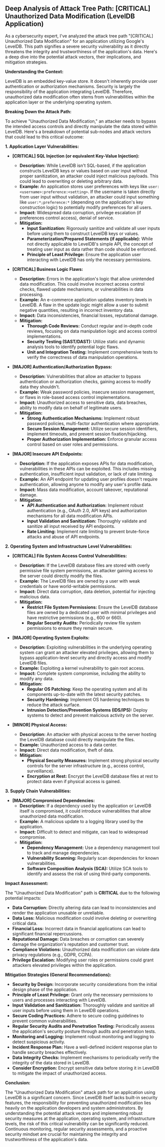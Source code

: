 ## Deep Analysis of Attack Tree Path: [CRITICAL] Unauthorized Data Modification (LevelDB Application)

As a cybersecurity expert, I've analyzed the attack tree path "[CRITICAL] Unauthorized Data Modification" for an application utilizing Google's LevelDB. This path signifies a severe security vulnerability as it directly threatens the integrity and trustworthiness of the application's data. Here's a deep dive into the potential attack vectors, their implications, and mitigation strategies.

**Understanding the Context:**

LevelDB is an embedded key-value store. It doesn't inherently provide user authentication or authorization mechanisms. Security is largely the responsibility of the application integrating LevelDB. Therefore, unauthorized data modification often stems from vulnerabilities within the application layer or the underlying operating system.

**Breaking Down the Attack Path:**

To achieve "Unauthorized Data Modification," an attacker needs to bypass the intended access controls and directly manipulate the data stored within LevelDB. Here's a breakdown of potential sub-nodes and attack vectors that could lead to this critical outcome:

**1. Application Layer Vulnerabilities:**

* **[CRITICAL] SQL Injection (or equivalent Key-Value Injection):**
    * **Description:** While LevelDB isn't SQL-based, if the application constructs LevelDB keys or values based on user input without proper sanitization, an attacker could inject malicious payloads. This could lead to overwriting or deleting arbitrary data.
    * **Example:** An application stores user preferences with keys like `user:<username>:preference:<setting>`. If the username is taken directly from user input without validation, an attacker could input something like `user:*;preference:*` (depending on the application's key construction logic) to potentially modify preferences for all users.
    * **Impact:** Widespread data corruption, privilege escalation (if preferences control access), denial of service.
    * **Mitigation:**
        * **Input Sanitization:** Rigorously sanitize and validate all user inputs before using them to construct LevelDB keys or values.
        * **Parameterization/Prepared Statements (if applicable):** While not directly applicable to LevelDB's simple API, the concept of treating user input as data rather than code should be enforced.
        * **Principle of Least Privilege:**  Ensure the application user interacting with LevelDB has only the necessary permissions.

* **[CRITICAL] Business Logic Flaws:**
    * **Description:** Errors in the application's logic that allow unintended data modification. This could involve incorrect access control checks, flawed update mechanisms, or vulnerabilities in data processing.
    * **Example:** An e-commerce application updates inventory levels in LevelDB. A flaw in the update logic might allow a user to submit negative quantities, resulting in incorrect inventory data.
    * **Impact:** Data inconsistencies, financial losses, reputational damage.
    * **Mitigation:**
        * **Thorough Code Reviews:**  Conduct regular and in-depth code reviews, focusing on data manipulation logic and access control implementations.
        * **Security Testing (SAST/DAST):** Utilize static and dynamic analysis tools to identify potential logic flaws.
        * **Unit and Integration Testing:** Implement comprehensive tests to verify the correctness of data manipulation operations.

* **[MAJOR] Authentication/Authorization Bypass:**
    * **Description:**  Vulnerabilities that allow an attacker to bypass authentication or authorization checks, gaining access to modify data they shouldn't.
    * **Example:** Weak password policies, insecure session management, or flaws in role-based access control implementations.
    * **Impact:**  Unauthorized access to sensitive data, data breaches, ability to modify data on behalf of legitimate users.
    * **Mitigation:**
        * **Strong Authentication Mechanisms:** Implement robust password policies, multi-factor authentication where appropriate.
        * **Secure Session Management:** Utilize secure session identifiers, implement timeouts, and prevent session fixation/hijacking.
        * **Proper Authorization Implementation:**  Enforce granular access control based on user roles and permissions.

* **[MAJOR] Insecure API Endpoints:**
    * **Description:** If the application exposes APIs for data modification, vulnerabilities in these APIs can be exploited. This includes missing authentication, insufficient input validation, or lack of rate limiting.
    * **Example:** An API endpoint for updating user profiles doesn't require authentication, allowing anyone to modify any user's profile data.
    * **Impact:** Mass data modification, account takeover, reputational damage.
    * **Mitigation:**
        * **API Authentication and Authorization:** Implement robust authentication (e.g., OAuth 2.0, API keys) and authorization mechanisms for all data modification APIs.
        * **Input Validation and Sanitization:**  Thoroughly validate and sanitize all input received by API endpoints.
        * **Rate Limiting:** Implement rate limiting to prevent brute-force attacks and abuse of API endpoints.

**2. Operating System and Infrastructure Level Vulnerabilities:**

* **[CRITICAL] File System Access Control Vulnerabilities:**
    * **Description:** If the LevelDB database files are stored with overly permissive file system permissions, an attacker gaining access to the server could directly modify the files.
    * **Example:** The LevelDB files are owned by a user with weak credentials or have world-writable permissions.
    * **Impact:** Direct data corruption, data deletion, potential for injecting malicious data.
    * **Mitigation:**
        * **Restrict File System Permissions:** Ensure the LevelDB database files are owned by a dedicated user with minimal privileges and have restrictive permissions (e.g., 600 or 660).
        * **Regular Security Audits:**  Periodically review file system permissions to ensure they remain secure.

* **[MAJOR] Operating System Exploits:**
    * **Description:** Exploiting vulnerabilities in the underlying operating system can grant an attacker elevated privileges, allowing them to bypass application-level security and directly access and modify LevelDB files.
    * **Example:** Exploiting a kernel vulnerability to gain root access.
    * **Impact:** Complete system compromise, including the ability to modify any data.
    * **Mitigation:**
        * **Regular OS Patching:**  Keep the operating system and all its components up-to-date with the latest security patches.
        * **Security Hardening:** Implement OS hardening techniques to reduce the attack surface.
        * **Intrusion Detection/Prevention Systems (IDS/IPS):** Deploy systems to detect and prevent malicious activity on the server.

* **[MINOR] Physical Access:**
    * **Description:**  An attacker with physical access to the server hosting the LevelDB database could directly manipulate the files.
    * **Example:**  Unauthorized access to a data center.
    * **Impact:**  Direct data modification, theft of data.
    * **Mitigation:**
        * **Physical Security Measures:** Implement strong physical security controls for the server infrastructure (e.g., access control, surveillance).
        * **Encryption at Rest:** Encrypt the LevelDB database files at rest to protect data even if physical access is gained.

**3. Supply Chain Vulnerabilities:**

* **[MAJOR] Compromised Dependencies:**
    * **Description:** If a dependency used by the application or LevelDB itself is compromised, it could introduce vulnerabilities that allow unauthorized data modification.
    * **Example:** A malicious update to a logging library used by the application.
    * **Impact:**  Difficult to detect and mitigate, can lead to widespread compromise.
    * **Mitigation:**
        * **Dependency Management:** Use a dependency management tool to track and manage dependencies.
        * **Vulnerability Scanning:** Regularly scan dependencies for known vulnerabilities.
        * **Software Composition Analysis (SCA):** Utilize SCA tools to identify and assess the risk of using third-party components.

**Impact Assessment:**

The "Unauthorized Data Modification" path is **CRITICAL** due to the following potential impacts:

* **Data Corruption:**  Directly altering data can lead to inconsistencies and render the application unusable or unreliable.
* **Data Loss:**  Malicious modification could involve deleting or overwriting critical data.
* **Financial Loss:**  Incorrect data in financial applications can lead to significant financial repercussions.
* **Reputational Damage:**  Data breaches or corruption can severely damage the organization's reputation and customer trust.
* **Compliance Violations:**  Unauthorized data modification can violate data privacy regulations (e.g., GDPR, CCPA).
* **Privilege Escalation:**  Modifying user roles or permissions could grant attackers elevated privileges within the application.

**Mitigation Strategies (General Recommendations):**

* **Security by Design:**  Incorporate security considerations from the initial design phase of the application.
* **Principle of Least Privilege:** Grant only the necessary permissions to users and processes interacting with LevelDB.
* **Input Validation and Sanitization:**  Thoroughly validate and sanitize all user inputs before using them in LevelDB operations.
* **Secure Coding Practices:**  Adhere to secure coding guidelines to prevent common vulnerabilities.
* **Regular Security Audits and Penetration Testing:**  Periodically assess the application's security posture through audits and penetration tests.
* **Monitoring and Logging:** Implement robust monitoring and logging to detect suspicious activity.
* **Incident Response Plan:**  Have a well-defined incident response plan to handle security breaches effectively.
* **Data Integrity Checks:** Implement mechanisms to periodically verify the integrity of the data stored in LevelDB.
* **Consider Encryption:** Encrypt sensitive data before storing it in LevelDB to mitigate the impact of unauthorized access.

**Conclusion:**

The "Unauthorized Data Modification" attack path for an application using LevelDB is a significant concern. Since LevelDB itself lacks built-in security features, the responsibility for preventing unauthorized modification lies heavily on the application developers and system administrators. By understanding the potential attack vectors and implementing robust security measures at the application, operating system, and infrastructure levels, the risk of this critical vulnerability can be significantly reduced. Continuous monitoring, regular security assessments, and a proactive security mindset are crucial for maintaining the integrity and trustworthiness of the application's data.

